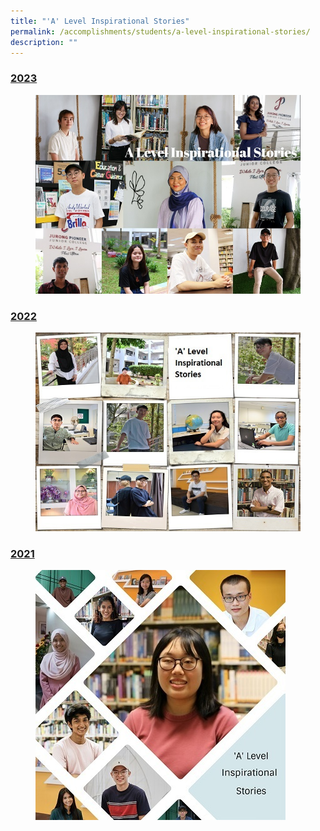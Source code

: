 ```yaml
---
title: "'A' Level Inspirational Stories"
permalink: /accomplishments/students/a-level-inspirational-stories/
description: ""
---
```



<h3><a href="/a-level-inspirational-stories/2022/overview/">2023</a></h3>

<figure>
<img src="/images/Accomplishment/2023/A Level Inspirational Stories 2023 Landing Page Collage.jpg">
</figure>

<h3><a href="/accomplishments/students/a-level-inspirational-stories/2022/overview/">2022</a></h3>
<figure>
<img src="/images/collage_ALevel%20600.jpg">
</figure>

<h3><a href="/accomplishments/students/a-level-inspirational-stories/2021/overview/">2021</a></h3>
<figure>
<img src="/images/Collage%202021.jpg">
</figure>